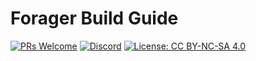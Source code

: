 # Forager Build Guide

[![PRs Welcome](https://img.shields.io/badge/PRs-welcome-brightgreen.svg?style=flat-square)](https://github.com/firstcontributions/first-contributions)
[![Discord](https://img.shields.io/discord/548530462419582996?style=flat-square&logo=discord&logoColor=white)](https://discord.gg/frjFXZB "Redirect to Keycapsss Discord")
[![License: CC BY-NC-SA 4.0](https://img.shields.io/badge/License-CC%20BY--NC--SA%204.0-lightgrey.svg?style=flat-square)](https://creativecommons.org/licenses/by-nc-sa/4.0/)

